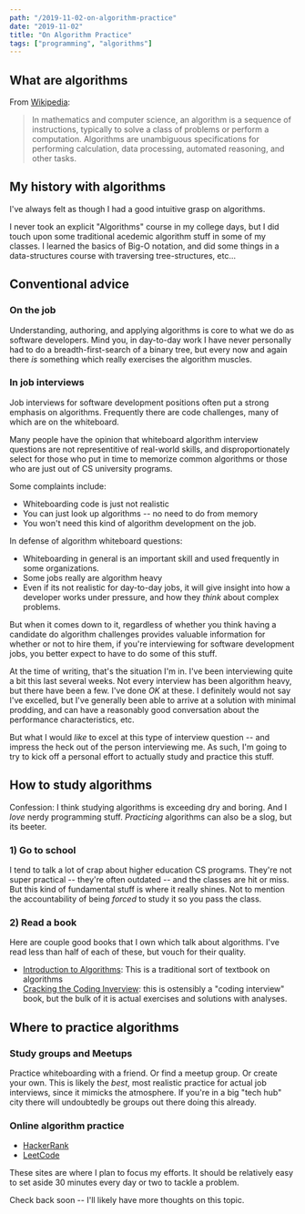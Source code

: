 ```yaml
---
path: "/2019-11-02-on-algorithm-practice"
date: "2019-11-02"
title: "On Algorithm Practice"
tags: ["programming", "algorithms"]
---
```


## What are algorithms

From [Wikipedia][wikipedia-algorithm]:

> In mathematics and computer science, an algorithm is a sequence of instructions, typically to solve a class of problems or perform a computation. Algorithms are unambiguous specifications for performing calculation, data processing, automated reasoning, and other tasks.

## My history with algorithms

I've always felt as though I had a good intuitive grasp on algorithms.

I never took an explicit "Algorithms" course in my college days, but I did touch upon some traditional acedemic algorithm stuff in some of my classes. I learned the basics of Big-O notation, and did some things in a data-structures course with traversing tree-structures, etc...

## Conventional advice

### On the job

Understanding, authoring, and applying algorithms is core to what we do as software developers. Mind you, in day-to-day work I have never personally had to do a breadth-first-search of a binary tree, but every now and again there *is* something which really exercises the algorithm muscles.

### In job interviews

Job interviews for software development positions often put a strong emphasis on algorithms. Frequently there are code challenges, many of which are on the whiteboard.

Many people have the opinion that whiteboard algorithm interview questions are not representitive of real-world skills, and disproportionately select for those who put in time to memorize common algorithms or those who are just out of CS university programs.

Some complaints include:
- Whiteboarding code is just not realistic
- You can just look up algorithms -- no need to do from memory
- You won't need this kind of algorithm development on the job.

In defense of algorithm whiteboard questions:
- Whiteboarding in general is an important skill and used frequently in some organizations.
- Some jobs really are algorithm heavy
- Even if its not realistic for day-to-day jobs, it will give insight into how a developer works under pressure, and how they *think* about complex problems.

But when it comes down to it, regardless of whether you think having a candidate do algorithm challenges provides valuable information for whether or not to hire them, if you're interviewing for software development jobs, you better expect to have to do some of this stuff.

At the time of writing, that's the situation I'm in. I've been interviewing quite a bit this last several weeks. Not every interview has been algorithm heavy, but there have been a few. I've done *OK* at these. I definitely would not say I've excelled, but I've generally been able to arrive at a solution with minimal prodding, and can have a reasonably good conversation about the performance characteristics, etc.

But what I would *like* to excel at this type of interview question -- and impress the heck out of the person interviewing me. As such, I'm going to try to kick off a personal effort to actually study and practice this stuff.

## How to study algorithms

Confession: I think studying algorithms is exceeding dry and boring. And I *love* nerdy programming stuff. *Practicing* algorithms can also be a slog, but its beeter.

### 1) Go to school

I tend to talk a lot of crap about higher education CS programs. They're not super practical -- they're often outdated -- and the classes are hit or miss. But this kind of fundamental stuff is where it really shines. Not to mention the accountability of being *forced* to study it so you pass the class.

### 2) Read a book

Here are couple good books that I own which talk about algorithms. I've read less than half of each of these, but vouch for their quality.

- [Introduction to Algorithms][book-introduction-to-algorithms]: This is a traditional sort of textbook on algorithms
- [Cracking the Coding Inverview][book-cracking-code-interview]: this is ostensibly a "coding interview" book, but the bulk of it is actual exercises and solutions with analyses.


## Where to practice algorithms

### Study groups and Meetups

Practice whiteboarding with a friend. Or find a meetup group. Or create your own. This is likely the *best*, most realistic practice for actual job interviews, since it mimicks the atmosphere. If you're in a big "tech hub" city there will undoubtedly be groups out there doing this already.

### Online algorithm practice

- [HackerRank][hackerrank]
- [LeetCode][leetcode]

These sites are where I plan to focus my efforts. It should be relatively easy to set aside 30 minutes every day or two to tackle a problem.

Check back soon -- I'll likely have more thoughts on this topic.

[wikipedia-algorithm]: https://en.wikipedia.org/wiki/Algorithm
[hackerrank]: https://www.hackerrank.com/
[leetcode]: https://leetcode.com/
[book-cracking-code-interview]: https://www.amazon.com/Cracking-Coding-Interview-Programming-Questions/dp/0984782850/
[book-introduction-to-algorithms]: https://www.amazon.com/Introduction-Algorithms-3rd-MIT-Press/dp/0262033844